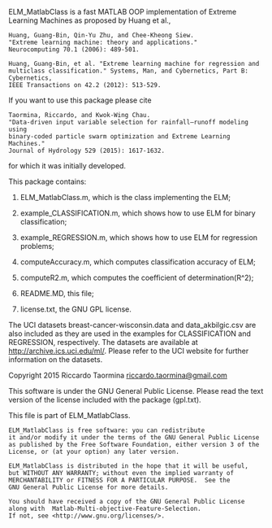 ELM_MatlabClass is a fast MATLAB OOP implementation of Extreme Learning Machines
as proposed by Huang et al., 

	Huang, Guang-Bin, Qin-Yu Zhu, and Chee-Kheong Siew.
	"Extreme learning machine: theory and applications." 
	Neurocomputing 70.1 (2006): 489-501.
	
	Huang, Guang-Bin, et al. "Extreme learning machine for regression and 
	multiclass classification." Systems, Man, and Cybernetics, Part B: Cybernetics, 
	IEEE Transactions on 42.2 (2012): 513-529.

If you want to use this package please cite 

	Taormina, Riccardo, and Kwok-Wing Chau. 
	"Data-driven input variable selection for rainfall–runoff modeling using 
	binary-coded particle swarm optimization and Extreme Learning Machines." 
	Journal of Hydrology 529 (2015): 1617-1632.

for which it was initially developed.	


This package contains:

1) ELM_MatlabClass.m, 		which is the class implementing the ELM;

2) example_CLASSIFICATION.m, 	which shows how to use ELM for binary classification;

3) example_REGRESSION.m, 		which shows how to use ELM for regression problems;

4) computeAccuracy.m, 		which computes classification accuracy of ELM;

5) computeR2.m, 			which computes the coefficient of determination(R^2);

6) README.MD, 			this file;

7) license.txt,			the GNU GPL license.

The UCI datasets breast-cancer-wisconsin.data and data_akbilgic.csv are also 
included as they are used in the examples for CLASSIFICATION and REGRESSION, 
respectively. The datasets are available at http://archive.ics.uci.edu/ml/.
Please refer to the UCI website for further information on the datasets.



Copyright 2015 Riccardo Taormina 
riccardo.taormina@gmail.com 

This software is under the GNU General Public License. 
Please read the text version of the license included with the package (gpl.txt).


This file is part of ELM_MatlabClass.

    ELM_MatlabClass is free software: you can redistribute 
    it and/or modify it under the terms of the GNU General Public License 
    as published by the Free Software Foundation, either version 3 of the 
    License, or (at your option) any later version.     

    ELM_MatlabClass is distributed in the hope that it will be useful,
    but WITHOUT ANY WARRANTY; without even the implied warranty of
    MERCHANTABILITY or FITNESS FOR A PARTICULAR PURPOSE.  See the
    GNU General Public License for more details.

    You should have received a copy of the GNU General Public License
    along with  Matlab-Multi-objective-Feature-Selection.  
    If not, see <http://www.gnu.org/licenses/>.
